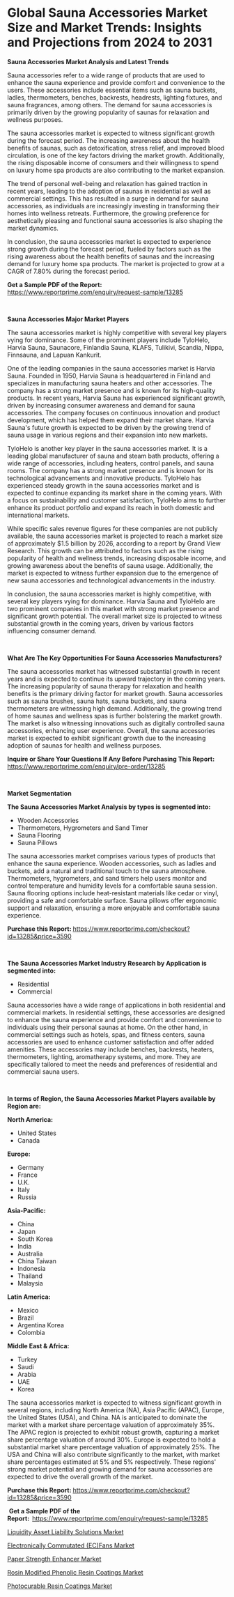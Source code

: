 <p><h1>Global Sauna Accessories Market Size and Market Trends: Insights and Projections from 2024 to 2031</h1></p><p><strong>Sauna Accessories Market Analysis and Latest Trends</strong></p>
<p><p>Sauna accessories refer to a wide range of products that are used to enhance the sauna experience and provide comfort and convenience to the users. These accessories include essential items such as sauna buckets, ladles, thermometers, benches, backrests, headrests, lighting fixtures, and sauna fragrances, among others. The demand for sauna accessories is primarily driven by the growing popularity of saunas for relaxation and wellness purposes.</p><p>The sauna accessories market is expected to witness significant growth during the forecast period. The increasing awareness about the health benefits of saunas, such as detoxification, stress relief, and improved blood circulation, is one of the key factors driving the market growth. Additionally, the rising disposable income of consumers and their willingness to spend on luxury home spa products are also contributing to the market expansion.</p><p>The trend of personal well-being and relaxation has gained traction in recent years, leading to the adoption of saunas in residential as well as commercial settings. This has resulted in a surge in demand for sauna accessories, as individuals are increasingly investing in transforming their homes into wellness retreats. Furthermore, the growing preference for aesthetically pleasing and functional sauna accessories is also shaping the market dynamics.</p><p>In conclusion, the sauna accessories market is expected to experience strong growth during the forecast period, fueled by factors such as the rising awareness about the health benefits of saunas and the increasing demand for luxury home spa products. The market is projected to grow at a CAGR of 7.80% during the forecast period.</p></p>
<p><strong>Get a Sample PDF of the Report:&nbsp;</strong> <a href="https://www.reportprime.com/enquiry/request-sample/13285">https://www.reportprime.com/enquiry/request-sample/13285</a></p>
<p>&nbsp;</p>
<p><strong>Sauna Accessories Major Market Players</strong></p>
<p><p>The sauna accessories market is highly competitive with several key players vying for dominance. Some of the prominent players include TyloHelo, Harvia Sauna, Saunacore, Finlandia Sauna, KLAFS, Tulikivi, Scandia, Nippa, Finnsauna, and Lapuan Kankurit. </p><p>One of the leading companies in the sauna accessories market is Harvia Sauna. Founded in 1950, Harvia Sauna is headquartered in Finland and specializes in manufacturing sauna heaters and other accessories. The company has a strong market presence and is known for its high-quality products. In recent years, Harvia Sauna has experienced significant growth, driven by increasing consumer awareness and demand for sauna accessories. The company focuses on continuous innovation and product development, which has helped them expand their market share. Harvia Sauna's future growth is expected to be driven by the growing trend of sauna usage in various regions and their expansion into new markets.</p><p>TyloHelo is another key player in the sauna accessories market. It is a leading global manufacturer of sauna and steam bath products, offering a wide range of accessories, including heaters, control panels, and sauna rooms. The company has a strong market presence and is known for its technological advancements and innovative products. TyloHelo has experienced steady growth in the sauna accessories market and is expected to continue expanding its market share in the coming years. With a focus on sustainability and customer satisfaction, TyloHelo aims to further enhance its product portfolio and expand its reach in both domestic and international markets.</p><p>While specific sales revenue figures for these companies are not publicly available, the sauna accessories market is projected to reach a market size of approximately $1.5 billion by 2026, according to a report by Grand View Research. This growth can be attributed to factors such as the rising popularity of health and wellness trends, increasing disposable income, and growing awareness about the benefits of sauna usage. Additionally, the market is expected to witness further expansion due to the emergence of new sauna accessories and technological advancements in the industry.</p><p>In conclusion, the sauna accessories market is highly competitive, with several key players vying for dominance. Harvia Sauna and TyloHelo are two prominent companies in this market with strong market presence and significant growth potential. The overall market size is projected to witness substantial growth in the coming years, driven by various factors influencing consumer demand.</p></p>
<p>&nbsp;</p>
<p><strong>What Are The Key Opportunities For Sauna Accessories Manufacturers?</strong></p>
<p><p>The sauna accessories market has witnessed substantial growth in recent years and is expected to continue its upward trajectory in the coming years. The increasing popularity of sauna therapy for relaxation and health benefits is the primary driving factor for market growth. Sauna accessories such as sauna brushes, sauna hats, sauna buckets, and sauna thermometers are witnessing high demand. Additionally, the growing trend of home saunas and wellness spas is further bolstering the market growth. The market is also witnessing innovations such as digitally controlled sauna accessories, enhancing user experience. Overall, the sauna accessories market is expected to exhibit significant growth due to the increasing adoption of saunas for health and wellness purposes.</p></p>
<p><strong>Inquire or Share Your Questions If Any Before Purchasing This Report:</strong> <a href="https://www.reportprime.com/enquiry/pre-order/13285">https://www.reportprime.com/enquiry/pre-order/13285</a></p>
<p>&nbsp;</p>
<p><strong>Market Segmentation</strong></p>
<p><strong>The Sauna Accessories Market Analysis by types is segmented into:</strong></p>
<p><ul><li>Wooden Accessories</li><li>Thermometers, Hygrometers and Sand Timer</li><li>Sauna Flooring</li><li>Sauna Pillows</li></ul></p>
<p><p>The sauna accessories market comprises various types of products that enhance the sauna experience. Wooden accessories, such as ladles and buckets, add a natural and traditional touch to the sauna atmosphere. Thermometers, hygrometers, and sand timers help users monitor and control temperature and humidity levels for a comfortable sauna session. Sauna flooring options include heat-resistant materials like cedar or vinyl, providing a safe and comfortable surface. Sauna pillows offer ergonomic support and relaxation, ensuring a more enjoyable and comfortable sauna experience.</p></p>
<p><strong>Purchase this Report:&nbsp;</strong><a href="https://www.reportprime.com/checkout?id=13285&price=3590">https://www.reportprime.com/checkout?id=13285&price=3590</a></p>
<p>&nbsp;</p>
<p><strong>The Sauna Accessories Market Industry Research by Application is segmented into:</strong></p>
<p><ul><li>Residential</li><li>Commercial</li></ul></p>
<p><p>Sauna accessories have a wide range of applications in both residential and commercial markets. In residential settings, these accessories are designed to enhance the sauna experience and provide comfort and convenience to individuals using their personal saunas at home. On the other hand, in commercial settings such as hotels, spas, and fitness centers, sauna accessories are used to enhance customer satisfaction and offer added amenities. These accessories may include benches, backrests, heaters, thermometers, lighting, aromatherapy systems, and more. They are specifically tailored to meet the needs and preferences of residential and commercial sauna users.</p></p>
<p>&nbsp;</p>
<p><strong>In terms of Region, the Sauna Accessories Market Players available by Region are:</strong></p>
<p>
    <p> <strong> North America: </strong>
        <ul>
            <li>United States</li>
            <li>Canada</li>
        </ul>
        </p> 
    <p> <strong> Europe: </strong>
        <ul>
            <li>Germany</li>
            <li>France</li>
            <li>U.K.</li>
            <li>Italy</li>
            <li>Russia</li>
        </ul>
        </p> 
    <p> <strong> Asia-Pacific: </strong>
        <ul>
            <li>China</li>
            <li>Japan</li>
            <li>South Korea</li>
            <li>India</li>
            <li>Australia</li>
            <li>China Taiwan</li>
            <li>Indonesia</li>
            <li>Thailand</li>
            <li>Malaysia</li>
        </ul>
        </p> 
    <p> <strong> Latin America: </strong>
        <ul>
            <li>Mexico</li>
            <li>Brazil</li>
            <li>Argentina Korea</li>
            <li>Colombia</li>
        </ul>
        </p> 
    <p> <strong> Middle East & Africa: </strong>
        <ul>
            <li>Turkey</li>
            <li>Saudi</li>
            <li>Arabia</li>
            <li>UAE</li>
            <li>Korea</li>
        </ul>
    </p>
    </p>
<p><p>The sauna accessories market is expected to witness significant growth in several regions, including North America (NA), Asia Pacific (APAC), Europe, the United States (USA), and China. NA is anticipated to dominate the market with a market share percentage valuation of approximately 35%. The APAC region is projected to exhibit robust growth, capturing a market share percentage valuation of around 30%. Europe is expected to hold a substantial market share percentage valuation of approximately 25%. The USA and China will also contribute significantly to the market, with market share percentages estimated at 5% and 5% respectively. These regions' strong market potential and growing demand for sauna accessories are expected to drive the overall growth of the market.</p></p>
<p><strong>Purchase this Report: </strong><a href="https://www.reportprime.com/checkout?id=13285&price=3590">https://www.reportprime.com/checkout?id=13285&price=3590</a></p>
<p>&nbsp;<strong>Get a Sample PDF of the Report:&nbsp;&nbsp;</strong><a href="https://www.reportprime.com/enquiry/request-sample/13285">https://www.reportprime.com/enquiry/request-sample/13285</a></p>
<p><strong></strong></p>
<p><p><a href="https://medium.com/@kathydavis04/decoding-liquidity-asset-liability-solutions-market-metrics-market-share-trends-and-growth-8f03a6c45056">Liquidity Asset Liability Solutions Market</a></p><p><a href="https://medium.com/@kathydavis04/electronically-commutated-ec-fans-market-size-reveals-the-best-marketing-channels-in-global-8d50e4bde875">Electronically Commutated (EC)Fans Market</a></p><p><a href="https://medium.com/@kathydavis04/paper-strength-enhancer-market-analysis-and-sze-forecasted-for-period-from-2024-to-2031-ad35150ea309">Paper Strength Enhancer Market</a></p><p><a href="https://medium.com/@kathydavis04/rosin-modified-phenolic-resin-coatings-market-report-reveals-the-latest-trends-and-growth-d5ae3afdce66">Rosin Modified Phenolic Resin Coatings Market</a></p><p><a href="https://medium.com/@kathydavis04/photocurable-resin-coatings-market-size-cagr-trends-2024-2030-7e242a8c1406">Photocurable Resin Coatings Market</a></p></p>